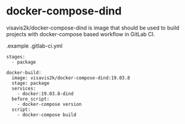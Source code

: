 # docker-compose-dind

visavis2k/docker-compose-dind is image that should be used to build projects with docker-compose based workflow in GitLab CI.

.example .gitlab-ci.yml
```
stages:
  - package

docker-build:
  image: visavis2k/docker-compose-dind:19.03.8
  stage: package
  services:
    - docker:19.03.8-dind
  before_script:
    - docker-compose version
  script:
    - docker-compose build

